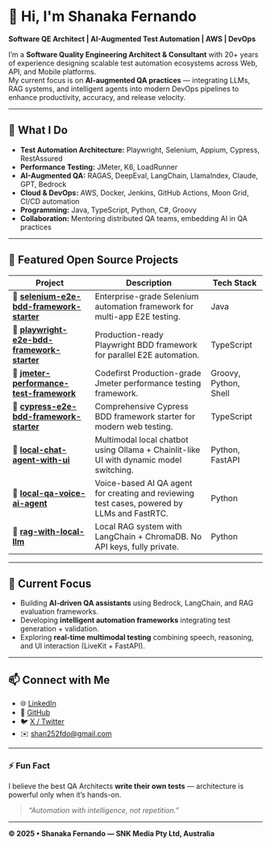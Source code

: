 # 👋 Hi, I'm Shanaka Fernando  
**Software QE Architect | AI-Augmented Test Automation | AWS | DevOps**

I’m a **Software Quality Engineering Architect & Consultant** with 20+ years of experience designing scalable test automation ecosystems across Web, API, and Mobile platforms.  
My current focus is on **AI-augmented QA practices** — integrating LLMs, RAG systems, and intelligent agents into modern DevOps pipelines to enhance productivity, accuracy, and release velocity.

---

## 🧠 What I Do
- **Test Automation Architecture:** Playwright, Selenium, Appium, Cypress, RestAssured  
- **Performance Testing:** JMeter, K6, LoadRunner  
- **AI-Augmented QA:** RAGAS, DeepEval, LangChain, LlamaIndex, Claude, GPT, Bedrock  
- **Cloud & DevOps:** AWS, Docker, Jenkins, GitHub Actions, Moon Grid, CI/CD automation  
- **Programming:** Java, TypeScript, Python, C#, Groovy  
- **Collaboration:** Mentoring distributed QA teams, embedding AI in QA practices  

---

## 🚀 Featured Open Source Projects

| Project | Description | Tech Stack |
|----------|--------------|------------|
| 🔹 [**selenium-e2e-bdd-framework-starter**](https://github.com/shanaka-qe/selenium-e2e-bdd-framework-starter) | Enterprise-grade Selenium automation framework for multi-app E2E testing. | Java |
| 🔹 [**playwright-e2e-bdd-framework-starter**](https://github.com/shanaka-qe/playwright-e2e-bdd-framework-starter) | Production-ready Playwright BDD framework for parallel E2E automation. | TypeScript |
| 🔹 [**jmeter-performance-test-framework**](https://github.com/shanaka-qe/jmeter-performance-test-framework) | Codefirst Production-grade Jmeter performance testing framework. | Groovy, Python, Shell |
| 🔹 [**cypress-e2e-bdd-framework-starter**](https://github.com/shanaka-qe/cypress-e2e-bdd-framework-starter) | Comprehensive Cypress BDD framework starter for modern web testing. | TypeScript |
| 🔹 [**local-chat-agent-with-ui**](https://github.com/shanaka-qe/local-chat-agent-with-ui) | Multimodal local chatbot using Ollama + Chainlit-like UI with dynamic model switching. | Python, FastAPI |
| 🔹 [**local-qa-voice-ai-agent**](https://github.com/shanaka-qe/local-qa-voice-ai-agent) | Voice-based AI QA agent for creating and reviewing test cases, powered by LLMs and FastRTC. | Python |
| 🔹 [**rag-with-local-llm**](https://github.com/shanaka-qe/rag-with-local-llm) | Local RAG system with LangChain + ChromaDB. No API keys, fully private. | Python |

---

## 🧩 Current Focus
- Building **AI-driven QA assistants** using Bedrock, LangChain, and RAG evaluation frameworks.  
- Developing **intelligent automation frameworks** integrating test generation + validation.  
- Exploring **real-time multimodal testing** combining speech, reasoning, and UI interaction (LiveKit + FastAPI).  

---

## 📫 Connect with Me
- 🌐 [LinkedIn](https://www.linkedin.com/in/shanaka-qe)  
- 🧰 [GitHub](https://github.com/shanaka-qe)  
- 🐦 [X / Twitter](https://x.com/shanaka_qe)  
- ✉️ [shan252fdo@gmail.com](mailto:shan252fdo@gmail.com)  

---

### ⚡ Fun Fact
I believe the best QA Architects **write their own tests** — architecture is powerful only when it’s hands-on.  

> _“Automation with intelligence, not repetition.”_  

---

**© 2025 • Shanaka Fernando — SNK Media Pty Ltd, Australia**
